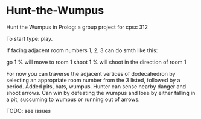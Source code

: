 # Hunt-the-Wumpus
Hunt the Wumpus in Prolog: a group project for cpsc 312

To start type: play.

If facing adjacent room numbers 1, 2, 3 can do smth like this:

go 1                % will move to room 1
shoot 1             % will shoot in the direction of room 1

For now you can traverse the adjacent vertices of dodecahedron by selecting an appropriate room number from the 3 listed, followed by a period. Added pits, bats, wumpus. Hunter can sense nearby danger and shoot arrows. Can win by defeating the wumpus and lose by either falling in a pit, succuming to wumpus or running out of arrows.

TODO: see issues
